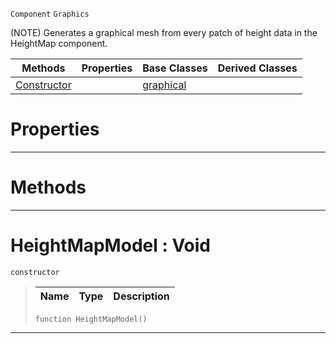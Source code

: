  `Component` `Graphics`



(NOTE) Generates a graphical mesh from every patch of height data in the HeightMap component.

|Methods|Properties|Base Classes|Derived Classes|
|---|---|---|---|
|[ Constructor](https://github.com/ArendDanielek/ZeroDocsTest/blob/master/code_reference/class_reference/heightmapmodel.markdown#heightmapmodel-void)| |[graphical](https://github.com/ArendDanielek/ZeroDocsTest/blob/master/code_reference/class_reference/graphical.markdown)| |


 #  Properties


---  
 #  Methods


---  
 #  HeightMapModel : Void

 `constructor`

> 
> |Name|Type|Description|
> |---|---|---|
> ``` lang=cpp, name=Zilch
> function HeightMapModel()
> ``` 


---  
 
  
  
  
  
  
  
  

 